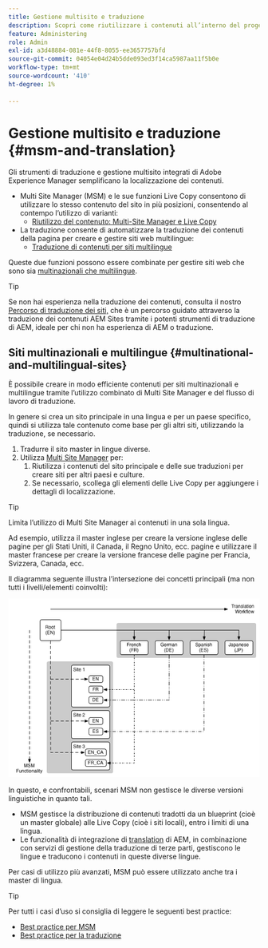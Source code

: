 ```yaml
---
title: Gestione multisito e traduzione
description: Scopri come riutilizzare i contenuti all’interno del progetto e gestire siti web multilingue in AEM.
feature: Administering
role: Admin
exl-id: a3d48884-081e-44f8-8055-ee3657757bfd
source-git-commit: 04054e04d24b5dde093ed3f14ca5987aa11f5b0e
workflow-type: tm+mt
source-wordcount: '410'
ht-degree: 1%

---
```


# Gestione multisito e traduzione {#msm-and-translation}

Gli strumenti di traduzione e gestione multisito integrati di Adobe Experience Manager semplificano la localizzazione dei contenuti.

* Multi Site Manager (MSM) e le sue funzioni Live Copy consentono di utilizzare lo stesso contenuto del sito in più posizioni, consentendo al contempo l’utilizzo di varianti:
   * [Riutilizzo del contenuto: Multi-Site Manager e Live Copy](msm/overview.md)
* La traduzione consente di automatizzare la traduzione dei contenuti della pagina per creare e gestire siti web multilingue:
   * [Traduzione di contenuti per siti multilingue](translation/overview.md)

Queste due funzioni possono essere combinate per gestire siti web che sono sia [multinazionali che multilingue](#multinational-and-multilingual-sites).

>[!TIP]
>
>Se non hai esperienza nella traduzione dei contenuti, consulta il nostro [Percorso di traduzione dei siti,](/help/journey-sites/translation/overview.md) che è un percorso guidato attraverso la traduzione dei contenuti AEM Sites tramite i potenti strumenti di traduzione di AEM, ideale per chi non ha esperienza di AEM o traduzione.

## Siti multinazionali e multilingue {#multinational-and-multilingual-sites}

È possibile creare in modo efficiente contenuti per siti multinazionali e multilingue tramite l’utilizzo combinato di Multi Site Manager e del flusso di lavoro di traduzione.

In genere si crea un sito principale in una lingua e per un paese specifico, quindi si utilizza tale contenuto come base per gli altri siti, utilizzando la traduzione, se necessario.

1. [](translation/overview.md) Tradurre il sito master in lingue diverse.
1. Utilizza [Multi Site Manager](msm/overview.md) per:
   1. Riutilizza i contenuti del sito principale e delle sue traduzioni per creare siti per altri paesi e culture.
   1. Se necessario, scollega gli elementi delle Live Copy per aggiungere i dettagli di localizzazione.

>[!TIP]
>
>Limita l’utilizzo di Multi Site Manager ai contenuti in una sola lingua.
>
>Ad esempio, utilizza il master inglese per creare la versione inglese delle pagine per gli Stati Uniti, il Canada, il Regno Unito, ecc. pagine e utilizzare il master francese per creare la versione francese delle pagine per Francia, Svizzera, Canada, ecc.

Il diagramma seguente illustra l’intersezione dei concetti principali (ma non tutti i livelli/elementi coinvolti):

![Panoramica sulla localizzazione](assets/localization-overview.png)

In questo, e confrontabili, scenari MSM non gestisce le diverse versioni linguistiche in quanto tali.

* [](msm/overview.md) MSM gestisce la distribuzione di contenuti tradotti da un blueprint (cioè un master globale) alle Live Copy (cioè i siti locali), entro i limiti di una lingua.
* Le funzionalità di integrazione di [translation](translation/overview.md) di AEM, in combinazione con servizi di gestione della traduzione di terze parti, gestiscono le lingue e traducono i contenuti in queste diverse lingue.

Per casi di utilizzo più avanzati, MSM può essere utilizzato anche tra i master di lingua.

>[!TIP]
>
>Per tutti i casi d’uso si consiglia di leggere le seguenti best practice:
>
>* [Best practice per MSM](msm/best-practices.md)
>* [Best practice per la traduzione](translation/best-practices.md)

